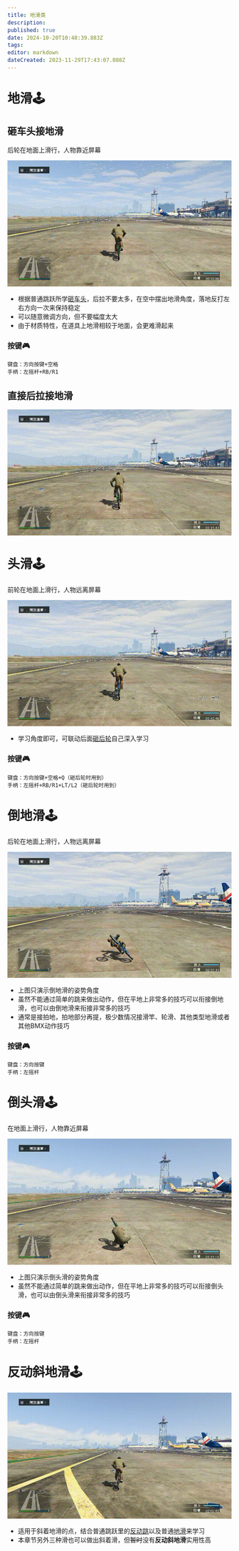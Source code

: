 ```yaml
---
title: 地滑类
description: 
published: true
date: 2024-10-20T10:48:39.883Z
tags: 
editor: markdown
dateCreated: 2023-11-29T17:43:07.088Z
---
```


# **地滑**🕹️

## **砸车头接地滑**

后轮在地面上滑行，人物靠近屏幕

![](/教程/地滑类/1.1地滑.gif)

-   根据普通跳跃所学[砸车头](https://gta5bmx.me/zh/教程/普通跳跃#砸车头%EF%B8%8F)，后拉不要太多，在空中摆出地滑角度，落地反打左右方向一次来保持稳定
-   可以随意微调方向，但不要幅度太大
-   由于材质特性，在道具上地滑相较于地面，会更难滑起来

### **按键**🎮

```plaintext
键盘：方向按键+空格
手柄：左摇杆+RB/R1
```

## **直接后拉接地滑**

![](/教程/地滑类/1.2地滑.gif)

# **头滑**🕹️

前轮在地面上滑行，人物远离屏幕

![](/教程/地滑类/2.头滑.gif)

-   学习角度即可，可联动后面[砸后轮](/教程/砸后轮)自己深入学习

### 按键🎮

```plaintext
键盘：方向按键+空格+Q（砸后轮时用到）
手柄：左摇杆+RB/R1+LT/L2（砸后轮时用到）
```

# **倒地滑**🕹️

后轮在地面上滑行，人物远离屏幕

![](/教程/地滑类/3.倒地滑.gif)

-   上图只演示倒地滑的姿势角度
-   虽然不能通过简单的跳来做出动作，但在平地上非常多的技巧可以衔接倒地滑，也可以由倒地滑来衔接非常多的技巧
-   通常是接拍地，拍地部分再提，极少数情况接滑竿、轮滑、其他类型地滑或者其他BMX动作技巧

### 按键🎮

```plaintext
键盘：方向按键
手柄：左摇杆
```

# **倒头滑**🕹️

在地面上滑行，人物靠近屏幕

![](/教程/地滑类/4.倒头滑.gif)

-   上图只演示倒头滑的姿势角度
-   虽然不能通过简单的跳来做出动作，但在平地上非常多的技巧可以衔接倒头滑，也可以由倒头滑来衔接非常多的技巧

### 按键🎮

```plaintext
键盘：方向按键
手柄：左摇杆
```

# **反动斜地滑**🕹️

![](/教程/地滑类/5.反动斜地滑.gif)

-   适用于斜着地滑的点，结合普通跳跃里的[反动跳](https://gta5bmx.me/zh/教程/普通跳跃#反动跳%EF%B8%8F)以及普通[地滑](/教程/地滑类)来学习
-   本章节另外三种滑也可以做出斜着滑，但~~暂时~~没有**反动斜地滑**实用性高